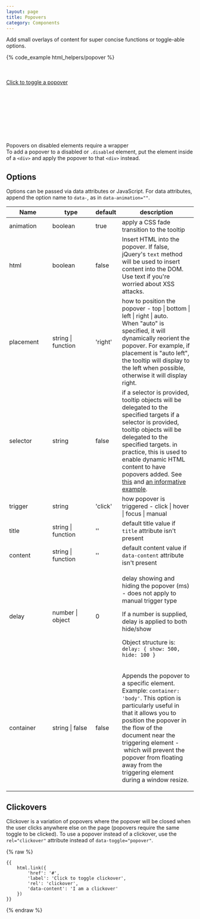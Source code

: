 ```yaml
---
layout: page
title: Popovers
category: Components
---
```


Add small overlays of content for super concise functions or toggle-able options.

{% code_example html_helpers/popover %}

<div class="pulsar-example" style="height: 170px;">
    <p style="margin-top: 50px;">
        <a
            href="#"
            data-title="Popover Title"
            data-content="This is the popover content. It can (optionally) contain <strong><u>HTML</u></strong>"
            data-placement="right"
            data-toggle="popover"
            data-html="true"
            data-original-title="" title="">
            Click to toggle a popover
        </a>
    </p>
</div>

<div class="pulsar-panel">
    <div class="panel__title"><i class="fa fa-info-circle"></i> Popovers on disabled elements require a wrapper</div>
    <div class="panel__body">To add a popover to a disabled or <code>.disabled</code> element, put the element inside of a <code>&lt;div&gt;</code> and apply the popover to that <code>&lt;div&gt;</code> instead.</div>
</div>

## Options

Options can be passed via data attributes or JavaScript. For data attributes, append the option name to `data-`, as in `data-animation=""`.

<table>
    <thead>
        <tr>
            <th style="width: 100px;">Name</th>
            <th style="width: 100px;">type</th>
            <th style="width: 50px;">default</th>
            <th>description</th>
        </tr>
    </thead>
    <tbody>
        <tr>
            <td>animation</td>
            <td>boolean</td>
            <td>true</td>
            <td>apply a CSS fade transition to the tooltip</td>
        </tr>
        <tr>
            <td>html</td>
            <td>boolean</td>
            <td>false</td>
            <td>Insert HTML into the popover. If false, jQuery's <code>text</code> method will be used to insert content into the DOM. Use text if you're worried about XSS attacks.</td>
        </tr>
        <tr>
            <td>placement</td>
            <td>string | function</td>
            <td>'right'</td>
            <td>how to position the popover - top | bottom | left | right | auto.<br> When "auto" is specified, it will dynamically reorient the popover. For example, if placement is "auto left", the tooltip will display to the left when possible, otherwise it will display right.</td>
        </tr>
        <tr>
            <td>selector</td>
            <td>string</td>
            <td>false</td>
            <td>if a selector is provided, tooltip objects will be delegated to the specified targets if a selector is provided, tooltip objects will be delegated to the specified targets. in practice, this is used to enable dynamic HTML content to have popovers added. See <a href="https://github.com/twbs/bootstrap/issues/4215">this</a> and <a href="http://jsfiddle.net/KPeKS/4/">an informative example</a>.</td>
        </tr>
        <tr>
            <td>trigger</td>
            <td>string</td>
            <td>'click'</td>
            <td>how popover is triggered - click | hover | focus | manual</td>
        </tr>
        <tr>
            <td>title</td>
            <td>string | function</td>
            <td>''</td>
            <td>default title value if <code>title</code> attribute isn't present</td>
        </tr>
        <tr>
            <td>content</td>
            <td>string | function</td>
            <td>''</td>
            <td>default content value if <code>data-content</code> attribute isn't present</td>
        </tr>
        <tr>
            <td>delay</td>
            <td>number | object</td>
            <td>0</td>
            <td>
             <p>delay showing and hiding the popover (ms) - does not apply to manual trigger type</p>
             <p>If a number is supplied, delay is applied to both hide/show</p>
             <p>Object structure is: <code>delay: { show: 500, hide: 100 }</code></p>
            </td>
        </tr>
        <tr>
            <td>container</td>
            <td>string | false</td>
            <td>false</td>
            <td>
             <p>Appends the popover to a specific element. Example: <code>container: 'body'</code>. This option is particularly useful in that it allows you to position the popover in the flow of the document near the triggering element -&nbsp;which will prevent the popover from floating away from the triggering element during a window resize.</p>
            </td>
        </tr>
    </tbody>
</table>

## Clickovers

Clickover is a variation of popovers where the popover will be closed when the user clicks anywhere else on the page (popovers require the same toggle to be clicked). To use a popover instead of a clickover, use the `rel="clickover"` attribute instead of `data-toggle="popover"`.

{% raw %}
```twig
{{
    html.link({
        'href': '#',
        'label': 'Click to toggle clickover',
        'rel': 'clickover',
        'data-content': 'I am a clickover'
    })
}}
```
{% endraw %}
